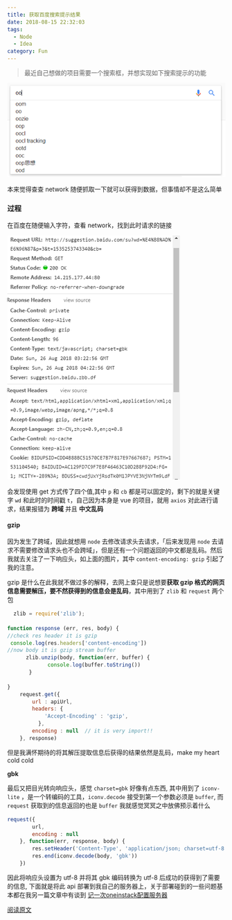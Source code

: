 ```yaml
---
title: 获取百度搜索提示结果
date: 2018-08-15 22:32:03
tags:
  - Node
  - Idea
category: Fun
---
```


> 最近自己想做的项目需要一个搜索框，并想实现如下搜索提示的功能

![pg1](获取百度搜索提示结果/pg1.jpg)

本来觉得查查 network 随便抓取一下就可以获得到数据，但事情却不是这么简单

<!--more-->

### 过程

在百度在随便输入字符，查看 network，找到此时请求的链接

![pg2](获取百度搜索提示结果/pg2.png)

会发现使用 get 方式传了四个值,其中 `p` 和 `cb` 都是可以固定的，剩下的就是关键字 `wd` 和此时的时间戳 `t`，自己因为本身是 vue 的项目，就用 `axios` 对此进行请求，结果报错为 **跨域** 并且 **中文乱码**

#### gzip

因为发生了跨域，因此就想用 `node` 去修改请求头去请求，「后来发现用 `node` 去请求不需要修改请求头也不会跨域」，但是还有一个问题返回的中文都是乱码。然后我就去关注了一下响应头，如上面的图片，其中 `content-encoding: gzip` 引起了我的注意。

gzip 是什么在此我就不做过多的解释，去网上查只是说想要**获取 gzip 格式的网页信息需要解压，要不然获得到的信息会是乱码**，其中用到了 `zlib` 和 `request` 两个包

```js
  zlib = require('zlib');

function response (err, res, body) {
//check res header it is gzip
 console.log(res.headers['content-encoding'])
//now body it is gzip stream buffer
      zlib.unzip(body, function(err, buffer) {
             console.log(buffer.toString())
       }

}
    request.get({
        url : apiUrl,
        headers: {
            'Accept-Encoding' : 'gzip',
          },
        encoding : null  // it is very import!!
    }, response)
```

但是我满怀期待的将其解压提取信息后获得的结果依然是乱码，make my heart cold cold

**gbk**

最后又把目光转向响应头，感觉 `charset=gbk` 好像有点东西, 其中用到了 `iconv-lite` ，是一个转编码的工具，`iconv.decode` 接受到第一个参数必须是 `buffer`, 而 `request` 获取到的信息返回的也是 `buffer` 我就感觉冥冥之中放佛预示着什么

```js
request({
        url,
        encoding : null
    }, function(err, response, body) {
        res.setHeader('Content-Type', 'application/json; charset=utf-8')
        res.end(iconv.decode(body, 'gbk'))
    })
```

因此将响应头设置为 utf-8 并将其 gbk 编码转换为 utf-8 后成功的获得到了需要的信息, 下面就是将此 api 部署到我自己的服务器上，关于部署碰到的一些问题基本都在我另一篇文章中有谈到 [记一次oneinstack配置服务器](https://github.com/MLuminary/Blog/issues/15)

[阅读原文](https://github.com/MLuminary/Blog/issues/16)

